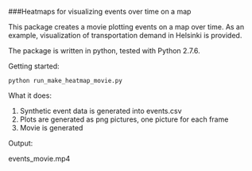 ###Heatmaps for visualizing events over time on a map

This package creates a movie plotting events on a map over time. As an example, visualization of transportation demand in Helsinki is provided.

The package is written in python, tested with Python 2.7.6.

Getting started: 

	python run_make_heatmap_movie.py

What it does:

1. Synthetic event data is generated into events.csv
2. Plots are generated as png pictures, one picture for each frame
3. Movie is generated

Output:

events_movie.mp4